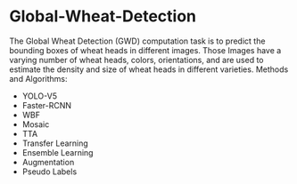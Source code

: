 # Global-Wheat-Detection
The Global Wheat Detection (GWD) computation task is to predict the bounding boxes of wheat heads in different images. Those Images have a varying number of wheat heads, colors, orientations, and are used to estimate the density and size of wheat heads in different varieties.
Methods and Algorithms:
* YOLO-V5
* Faster-RCNN
* WBF
* Mosaic
* TTA
* Transfer Learning
* Ensemble Learning 
* Augmentation
* Pseudo Labels
